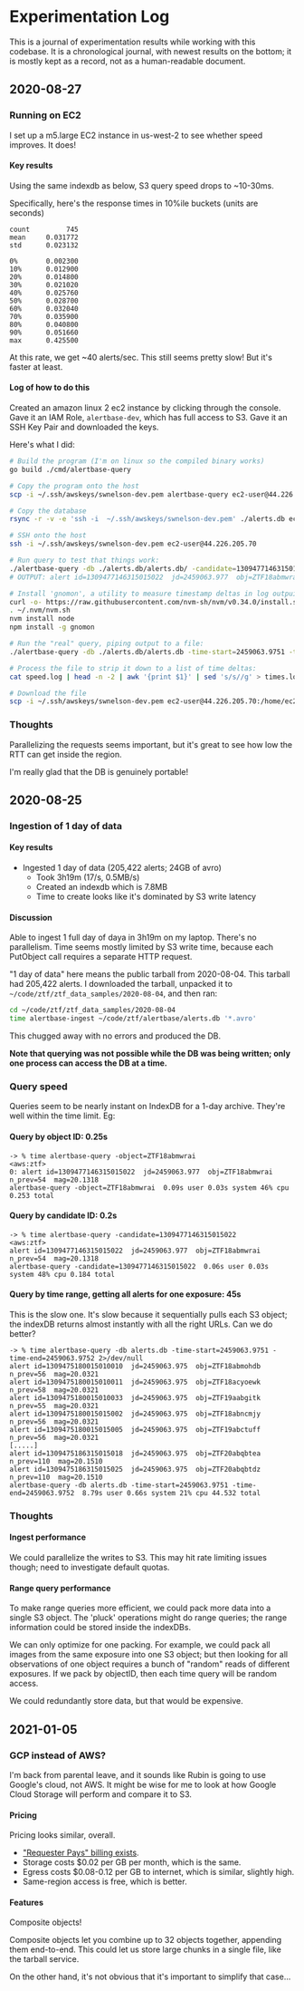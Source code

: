 # Experimentation Log

This is a journal of experimentation results while working with this codebase.
It is a chronological journal, with newest results on the bottom; it is mostly
kept as a record, not as a human-readable document.

## 2020-08-27

### Running on EC2

I set up a m5.large EC2 instance in us-west-2 to see whether speed improves. It
does!

#### Key results

Using the same indexdb as below, S3 query speed drops to ~10-30ms.

Specifically, here's the response times in 10%ile buckets (units are seconds)

```
count         745
mean     0.031772
std      0.023132

0%       0.002300
10%      0.012900
20%      0.014800
30%      0.021020
40%      0.025760
50%      0.028700
60%      0.032040
70%      0.035900
80%      0.040800
90%      0.051660
max      0.425500
```

At this rate, we get ~40 alerts/sec. This still seems pretty slow! But it's
faster at least.

#### Log of how to do this

Created an amazon linux 2 ec2 instance by clicking through the console. Gave it
an IAM Role, `alertbase-dev`, which has full access to S3. Gave it an SSH Key
Pair and downloaded the keys.

Here's what I did:
```bash
# Build the program (I'm on linux so the compiled binary works)
go build ./cmd/alertbase-query

# Copy the program onto the host
scp -i ~/.ssh/awskeys/swnelson-dev.pem alertbase-query ec2-user@44.226.205.70:/home/ec2-user/alertbase-query

# Copy the database
rsync -r -v -e 'ssh -i  ~/.ssh/awskeys/swnelson-dev.pem' ./alerts.db ec2-user@44.226.205.70:/home/ec2-user/alerts.db

# SSH onto the host
ssh -i ~/.ssh/awskeys/swnelson-dev.pem ec2-user@44.226.205.70

# Run query to test that things work:
./alertbase-query -db ./alerts.db/alerts.db/ -candidate=1309477146315015022
# OUTPUT: alert id=1309477146315015022  jd=2459063.977  obj=ZTF18abmwrai  n_prev=54  mag=20.1318

# Install 'gnomon', a utility to measure timestamp deltas in log outpuit
curl -o- https://raw.githubusercontent.com/nvm-sh/nvm/v0.34.0/install.sh | bash
. ~/.nvm/nvm.sh
nvm install node
npm install -g gnomon

# Run the "real" query, piping output to a file:
./alertbase-query -db ./alerts.db/alerts.db -time-start=2459063.9751 -time-end=2459063.9752 2>/dev/null | gnomon 2>&1 > speed.log

# Process the file to strip it down to a list of time deltas:
cat speed.log | head -n -2 | awk '{print $1}' | sed 's/s//g' > times.log

# Download the file
scp -i ~/.ssh/awskeys/swnelson-dev.pem ec2-user@44.226.205.70:/home/ec2-user/times.log .
```

### Thoughts

Parallelizing the requests seems important, but it's great to see how low the
RTT can get inside the region.

I'm really glad that the DB is genuinely portable!


## 2020-08-25

### Ingestion of 1 day of data

#### Key results

 - Ingested 1 day of data (205,422 alerts; 24GB of avro)
   - Took 3h19m (17/s, 0.5MB/s)
   - Created an indexdb which is 7.8MB
   - Time to create looks like it's dominated by S3 write latency

#### Discussion

Able to ingest 1 full day of daya in 3h19m on my laptop. There's no parallelism.
Time seems mostly limited by S3 write time, because each PutObject call requires
a separate HTTP request.

"1 day of data" here means the public tarball from 2020-08-04. This tarball had
205,422 alerts. I downloaded the tarball, unpacked it to
`~/code/ztf/ztf_data_samples/2020-08-04`, and then ran:

```sh
cd ~/code/ztf/ztf_data_samples/2020-08-04
time alertbase-ingest ~/code/ztf/alertbase/alerts.db '*.avro'
```

This chugged away with no errors and produced the DB.

**Note that querying was not possible while the DB was being written; only one
process can access the DB at a time.**

### Query speed

Queries seem to be nearly instant on IndexDB for a 1-day archive. They're well
within the time limit. Eg:

#### Query by object ID: 0.25s
```
-> % time alertbase-query -object=ZTF18abmwrai                                                  <aws:ztf>
0: alert id=1309477146315015022  jd=2459063.977  obj=ZTF18abmwrai  n_prev=54  mag=20.1318
alertbase-query -object=ZTF18abmwrai  0.09s user 0.03s system 46% cpu 0.253 total
```

#### Query by candidate ID: 0.2s
```
-> % time alertbase-query -candidate=1309477146315015022                                        <aws:ztf>
alert id=1309477146315015022  jd=2459063.977  obj=ZTF18abmwrai  n_prev=54  mag=20.1318
alertbase-query -candidate=1309477146315015022  0.06s user 0.03s system 48% cpu 0.184 total
```

#### Query by time range, getting all alerts for one exposure: 45s

This is the slow one. It's slow because it sequentially pulls each S3 object;
the indexDB returns almost instantly with all the right URLs. Can we do better?

```
-> % time alertbase-query -db alerts.db -time-start=2459063.9751 -time-end=2459063.9752 2>/dev/null
alert id=1309475180015010010  jd=2459063.975  obj=ZTF18abmohdb  n_prev=56  mag=20.0321
alert id=1309475180015010011  jd=2459063.975  obj=ZTF18acyoewk  n_prev=58  mag=20.0321
alert id=1309475180015010033  jd=2459063.975  obj=ZTF19aabgitk  n_prev=55  mag=20.0321
alert id=1309475180015015002  jd=2459063.975  obj=ZTF18abncmjy  n_prev=56  mag=20.0321
alert id=1309475180015015005  jd=2459063.975  obj=ZTF19abctuff  n_prev=56  mag=20.0321
[.....]
alert id=1309475186315015018  jd=2459063.975  obj=ZTF20abqbtea  n_prev=110  mag=20.1510
alert id=1309475186315015025  jd=2459063.975  obj=ZTF20abqbtdz  n_prev=110  mag=20.1510
alertbase-query -db alerts.db -time-start=2459063.9751 -time-end=2459063.9752  8.79s user 0.66s system 21% cpu 44.532 total
```

### Thoughts

#### Ingest performance

We could parallelize the writes to S3. This may hit rate limiting issues though;
need to investigate default quotas.

#### Range query performance
To make range queries more efficient, we could pack more data into a single S3
object. The 'pluck' operations might do range queries; the range information
could be stored inside the indexDBs.

We can only optimize for one packing. For example, we could pack all images from
the same exposure into one S3 object; but then looking for all observations of
one object requires a bunch of "random" reads of different exposures. If we pack
by objectID, then each time query will be random access.

We could redundantly store data, but that would be expensive.

## 2021-01-05

### GCP instead of AWS?

I'm back from parental leave, and it sounds like Rubin is going to use Google's
cloud, not AWS. It might be wise for me to look at how Google Cloud Storage will
perform and compare it to S3.

#### Pricing

Pricing looks similar, overall.
 - ["Requester Pays" billing exists](https://cloud.google.com/storage/docs/requester-pays).
 - Storage costs $0.02 per GB per month, which is the same.
 - Egress costs $0.08-0.12 per GB to internet, which is similar, slightly high.
 - Same-region access is free, which is better.

#### Features
Composite objects!

Composite objects let you combine up to 32 objects together, appending them
end-to-end. This could let us store large chunks in a single file, like the
tarball service.

On the other hand, it's not obvious that it's important to simplify that case...
